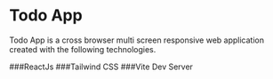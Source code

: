# Todo App

Todo App is a cross browser multi screen responsive web application created with the following technologies.

###ReactJs
###Tailwind CSS
###Vite Dev Server
